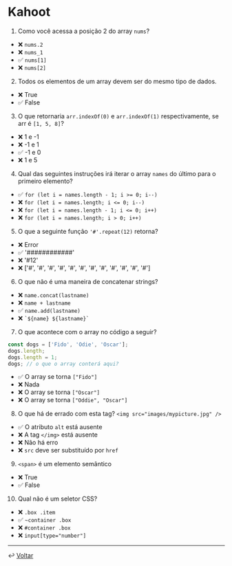 # Kahoot

1. Como você acessa a posição 2 do array `nums`?

- ❌ `nums.2`
- ❌ `nums_1`
- ✅ `nums[1]`
- ❌ `nums[2]`

2. Todos os elementos de um array devem ser do mesmo tipo de dados.

- ❌ True
- ✅ False

3. O que retornaria `arr.indexOf(0)` e `arr.indexOf(1)` respectivamente, se arr é `[1, 5, 8]`?

- ❌ 1 e -1
- ❌ -1 e 1
- ✅ -1 e 0
- ❌ 1 e 5

4. Qual das seguintes instruções irá iterar o array `names` do último para o primeiro elemento?

- ✅ `for (let i = names.length - 1; i >= 0; i--)`
- ❌ `for (let i = names.length; i <= 0; i--)`
- ❌ `for (let i = names.length - 1; i <= 0; i++)`
- ❌ `for (let i = names.length; i > 0; i++)`

5. O que a seguinte função `'#'.repeat(12)` retorna?

- ❌ Error
- ✅ '############'
- ❌ '#12'
- ❌ ['#', '#', '#', '#', '#', '#', '#', '#', '#', '#', '#', '#']

6. O que não é uma maneira de concatenar strings?

- ❌ `name.concat(lastname)`
- ❌ `name + lastname`
- ✅ `name.add(lastname)`
- ❌ `` `${name} ${lastname}` ``

7. O que acontece com o array no código a seguir?

```javascript
const dogs = ['Fido', 'Odie', 'Oscar'];
dogs.length;
dogs.length = 1;
dogs; // o que o array conterá aqui?
```

- ✅ O array se torna `["Fido"]`
- ❌ Nada
- ❌ O array se torna `["Oscar"]`
- ❌ O array se torna `["Oddie", "Oscar"]`

8. O que há de errado com esta tag? `<img src="images/mypicture.jpg" />`

- ✅ O atributo `alt` está ausente
- ❌ A tag `</img>` está ausente
- ❌ Não há erro
- ❌ `src` deve ser substituído por `href`

9. `<span>` é um elemento semântico

- ❌ True
- ✅ False

10. Qual não é um seletor CSS?

- ❌ `.box .item`
- ✅ `~container .box`
- ❌ `#container .box`
- ❌ `input[type="number"]`

---

↩️ [Voltar](../README.md)
